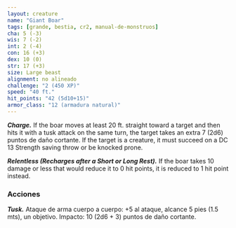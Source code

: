 ```yaml
---
layout: creature
name: "Giant Boar"
tags: [grande, bestia, cr2, manual-de-monstruos]
cha: 5 (-3)
wis: 7 (-2)
int: 2 (-4)
con: 16 (+3)
dex: 10 (0)
str: 17 (+3)
size: Large beast
alignment: no alineado
challenge: "2 (450 XP)"
speed: "40 ft."
hit_points: "42 (5d10+15)"
armor_class: "12 (armadura natural)"
---
```


***Charge.*** If the boar moves at least 20 ft. straight toward a target and then hits it with a tusk attack on the same turn, the target takes an extra 7 (2d6) puntos de daño cortante. If the target is a creature, it must succeed on a DC 13 Strength saving throw or be knocked prone.

***Relentless (Recharges after a Short or Long Rest).*** If the boar takes 10 damage or less that would reduce it to 0 hit points, it is reduced to 1 hit point instead.

### Acciones

***Tusk.*** Ataque de arma cuerpo a cuerpo: +5 al ataque, alcance 5 pies (1.5 mts), un objetivo. Impacto: 10 (2d6 + 3) puntos de daño cortante.